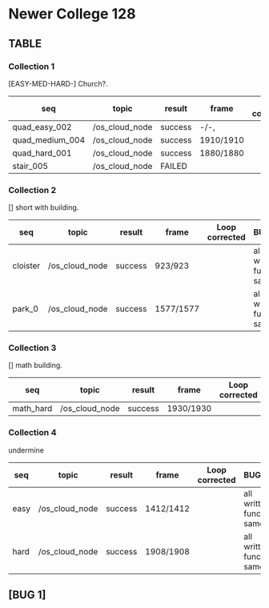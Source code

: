 # Newer College 128

## TABLE

### Collection 1

[EASY-MED-HARD-] Church?.

|       seq       |     topic      | result  |      frame       | Loop corrected |    BUG/info   |
| --------------- |  ------------  | ---     | ---------------- | -------------- | ------------- |
| quad_easy_002   | /os_cloud_node | success | -/-,             |                |               |
| quad_medium_004 | /os_cloud_node | success | 1910/1910        |                |               |
| quad_hard_001   | /os_cloud_node | success | 1880/1880        |                |               |
| stair_005       | /os_cloud_node | FAILED  |                  |                |               |

### Collection 2

[] short with building.

|       seq       |     topic      | result  |      frame       | Loop corrected |    BUG/info   |
| --------------- |  ------------  | ------  | ---------------- | -------------- | ------------- |
| cloister        | /os_cloud_node | success |     923/923      |                | all written functions same |
| park_0          | /os_cloud_node | success |    1577/1577     |                | all written functions same |

### Collection 3

[] math building.

|   seq    |     topic      | result  |      frame       | Loop corrected |    BUG/info   |
| -------  |  ------------  | ---     | ---------------- | -------------- | ------------- |
| math_hard| /os_cloud_node | success |     1930/1930    |                |               |

### Collection 4

undermine

|   seq    |     topic      | result  |      frame       | Loop corrected |    BUG/info   |
| -------  |  ------------  | ---     | ---------------- | -------------- | ------------- |
| easy     | /os_cloud_node | success |     1412/1412    |                | all written functions same |
| hard     | /os_cloud_node | success |     1908/1908    |                | all written functions same |

## [BUG 1]
